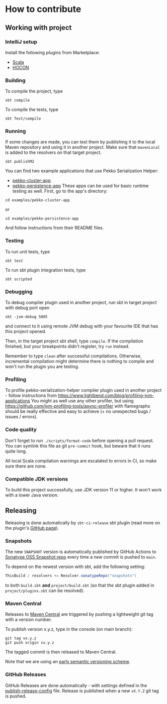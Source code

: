 # How to contribute

## Working with project

### IntelliJ setup

Install the following plugins from Marketplace:
  * [Scala](https://plugins.jetbrains.com/plugin/1347-scala)
  * [HOCON](https://plugins.jetbrains.com/plugin/10481-hocon)

### Building

To compile the project, type
```shell
sbt compile
```

To compile the tests, type
```shell
sbt Test/compile
```

### Running
If some changes are made, you can test them by publishing it to the local Maven repository
and using it in another project. Make sure that `mavenLocal` is added to the resolvers on that target project.

```shell
sbt publishM2
```

You can find two example applications that use Pekko Serialization Helper:
- [pekko-cluster-app](examples/pekko-cluster-app)
- [pekko-persistence-app](examples/pekko-persistence-app)
These apps can be used for basic runtime testing as well. First, go to the app's directory:
```shell
cd examples/pekko-cluster-app
```
or
```shell
cd examples/pekko-persistence-app
```
And follow instructions from their README files.

### Testing

To run unit tests, type
```shell
sbt test
```

To run sbt plugin integration tests, type
```shell
sbt scripted
```

### Debugging

To debug compiler plugin used in another project, run sbt in target project with debug port open
```shell
sbt -jvm-debug 5005
```
and connect to it using remote JVM debug with your favourite IDE that has this project opened.

Then, in the target project sbt shell, type `compile`. If the compilation finished, but your breakpoints didn't register, try `run` instead.

Remember to type `clean` after successful compilations.
Otherwise, incremental compilation might determine there is nothing to compile and won't run the plugin you are testing.

### Profiling

To profile pekko-serialization-helper compiler plugin used in another project - follow instructions from https://www.lightbend.com/blog/profiling-jvm-applications
You might as well use any other profiler, but using https://github.com/jvm-profiling-tools/async-profiler with flamegraphs should be really effective and easy to achieve (+ no unexpected bugs / issues / errors).

### Code quality

Don't forget to run `./scripts/format-code` before opening a pull request.
You can symlink this file as git `pre-commit` hook, but beware that it runs quite long.

All local Scala compilation warnings are escalated to errors in CI, so make sure there are none.

### Compatible JDK versions

To build this project successfully, use JDK version 11 or higher. It won't work with a lower Java version.

## Releasing

Releasing is done automatically by `sbt-ci-release` sbt plugin (read more on the plugin's [GitHub page](https://github.com/sbt/sbt-ci-release)).

### Snapshots

The new `SNAPSHOT` version is automatically published by GitHub Actions to [Sonatype OSS Snapshot repo](https://oss.sonatype.org/content/repositories/snapshots/org/virtuslab/psh/)
every time a new commit is pushed to `main`.

To depend on the newest version with sbt, add the following setting:
```scala
ThisBuild / resolvers += Resolver.sonatypeRepo("snapshots")
```
to both `build.sbt` **and** `project/build.sbt` (so that the sbt plugin added in `project/plugins.sbt` can be resolved).

### Maven Central

Releases to [Maven Central](https://repo1.maven.org/maven2/org/virtuslab/psh/) are triggered by pushing a lightweight git tag with a version number.

To publish version x.y.z, type in the console (on main branch):
```shell
git tag vx.y.z
git push origin vx.y.z
```
The tagged commit is then released to Maven Central.

Note that we are using an [early semantic versioning scheme](https://www.scala-lang.org/blog/2021/02/16/preventing-version-conflicts-with-versionscheme.html#early-semver-and-sbt-version-policy).

### GitHub Releases

GitHub Releases are done automatically - with settings defined in the [publish-release-config](.github/publish-release-config.yml) file.
Release is published when a new `vX.Y.Z` git tag is pushed.
